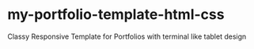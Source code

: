 # my-portfolio-template-html-css
Classy Responsive Template for Portfolios with terminal like tablet design 
